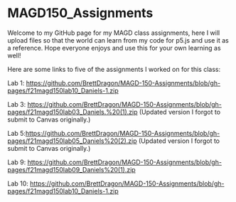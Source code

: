 # MAGD150_Assignments
Welcome to my GitHub page for my MAGD class assignments, here I will upload files so that the world can learn from my code for p5.js and use it as a reference. Hope everyone enjoys and use this for your own learning as well!

Here are some links to five of the assignments I worked on for this class:

Lab 1: https://github.com/BrettDragon/MAGD-150-Assignments/blob/gh-pages/f21magd150lab10_Daniels-1.zip

Lab 3: https://github.com/BrettDragon/MAGD-150-Assignments/blob/gh-pages/f21magd150lab03_Daniels.%20(1).zip (Updated version I forgot to submit to Canvas originally.)

Lab 5:https://github.com/BrettDragon/MAGD-150-Assignments/blob/gh-pages/f21magd150lab05_Daniels%20(2).zip (Updated version I forgot to submit to Canvas originally.)

Lab 9: https://github.com/BrettDragon/MAGD-150-Assignments/blob/gh-pages/f21magd150lab09_Daniels%20(1).zip

Lab 10: https://github.com/BrettDragon/MAGD-150-Assignments/blob/gh-pages/f21magd150lab10_Daniels-1.zip
